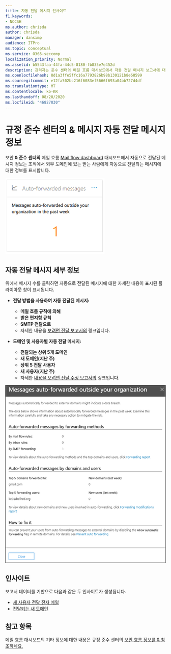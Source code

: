 ```yaml
---
title: 자동 전달 메시지 인사이트
f1.keywords:
- NOCSH
ms.author: chrisda
author: chrisda
manager: dansimp
audience: ITPro
ms.topic: conceptual
ms.service: O365-seccomp
localization_priority: Normal
ms.assetid: b5543faa-44fa-44c5-8180-fb835e7e452d
description: 관리자는 준수 센터의 메일 흐름 대시보드에서 자동 전달 메시지 보고서에 대해 & 수 있습니다.
ms.openlocfilehash: 8d1a3ffe5ffc16a7793826b98b130121b8e68599
ms.sourcegitcommit: e12fa502bc216f6083ef5666f693a04bb727d4df
ms.translationtype: MT
ms.contentlocale: ko-KR
ms.lasthandoff: 08/20/2020
ms.locfileid: "46827030"
---
```

# <a name="auto-forwarded-messages-insight-in-the-security--compliance-center"></a>규정 준수 센터의 & 메시지 자동 전달 메시지 정보

보안 **& 준수 센터의** 메일 흐름 [Mail flow dashboard](mail-flow-insights-v2.md) 대시보드에서 자동으로 전달된 메시지 정보는 조직에서 외부 도메인에 있는 받는 사람에게 자동으로 전달되는 메시지에 대한 정보를 표시합니다.

![Security-Forwarded messages Widget in the Security & Center](../../media/mfi-auto-forwarded-messages.png)

## <a name="auto-forwarded-messages-details"></a>자동 전달 메시지 세부 정보

위에서 메시지 수를 클릭하면 자동으로 전달된 메시지에 대한 자세한 내용이 표시된 플라이아웃 창이 표시됩니다.

- **전달 방법을 사용하여 자동 전달된 메시지:**

  - **메일 흐름 규칙에 의해**
  - **받은 편지함 규칙**
  - **SMTP 전달으로**
  - 자세한 내용을 [보려면 전달 보고서의](view-mail-flow-reports.md#forwarding-report) 링크입니다.

- **도메인 및 사용자별 자동 전달 메시지:**

  - **전달되는 상위 5개 도메인**
  - **새 도메인(지난 주)**
  - **상위 5 전달 사용자**
  - **새 사용자(지난 주)**
  - 자세한 [내용을 보려면 전달 수정 보고서의](mfi-new-users-forwarding-email.md#forwarding-modifications-report) 링크입니다.

![보안 및 준수 센터의 자동 전달 메시지 보고서에 대한 세부 & 플라이아웃](../../media/mfi-auto-forwarded-messages-details.png)

## <a name="insights"></a>인사이트

보고서 데이터를 기반으로 다음과 같은 두 인사이트가 생성됩니다.

- [새 사용자 전달 전자 메일](mfi-new-users-forwarding-email.md)
- [전달되는 새 도메인](mfi-new-domains-being-forwarded-email.md)

## <a name="see-also"></a>참고 항목

메일 흐름 대시보드의 기타 정보에 대한 내용은 규정 준수 센터의 [보안 흐름 정보를 & 참조하세요.](mail-flow-insights-v2.md)
